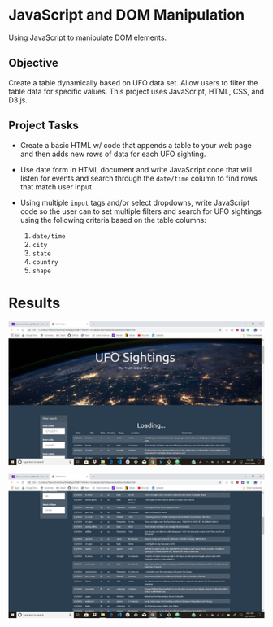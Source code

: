 # JavaScript and DOM Manipulation

Using JavaScript to manipulate DOM elements.

## Objective

Create a table dynamically based on UFO data set. Allow users to filter the table data for specific values. This project uses JavaScript, HTML, CSS, and D3.js.

## Project Tasks

* Create a basic HTML w/ code that appends a table to your web page and then adds new rows of data for each UFO sighting.

* Use date form in HTML document and write JavaScript code that will listen for events and search through the `date/time` column to find rows that match user input.

* Using multiple `input` tags and/or select dropdowns, write JavaScript code so the user can to set multiple filters and search for UFO sightings using the following criteria based on the table columns:

  1. `date/time`
  2. `city`
  3. `state`
  4. `country`
  5. `shape`

# Results
![Capture1.jpg](https://github.com/TrevorKent/JavaScript-and-DOM-Manipulation/blob/master/Images/Capture1.JPG)

![Capture2.jpg](https://github.com/TrevorKent/JavaScript-and-DOM-Manipulation/blob/master/Images/Capture2.JPG)
